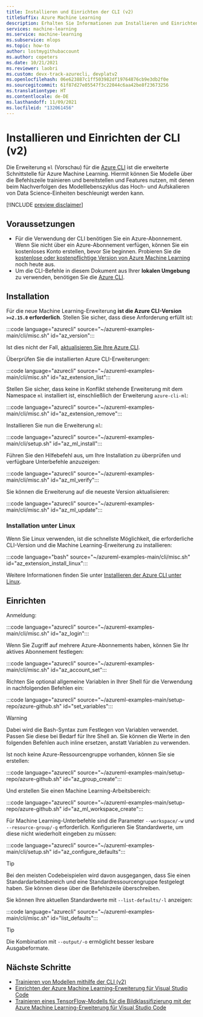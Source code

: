 ```yaml
---
title: Installieren und Einrichten der CLI (v2)
titleSuffix: Azure Machine Learning
description: Erhalten Sie Informationen zum Installieren und Einrichten der Azure CLI-Erweiterung für Machine Learning.
services: machine-learning
ms.service: machine-learning
ms.subservice: mlops
ms.topic: how-to
author: lostmygithubaccount
ms.author: copeters
ms.date: 10/21/2021
ms.reviewer: laobri
ms.custom: devx-track-azurecli, devplatv2
ms.openlocfilehash: 06e623887c1ff503982df19764876cb9e3db2f0e
ms.sourcegitcommit: 61f87d27e05547f3c22044c6aa42be8f23673256
ms.translationtype: HT
ms.contentlocale: de-DE
ms.lasthandoff: 11/09/2021
ms.locfileid: "132061456"
---
```

# <a name="install-and-set-up-the-cli-v2"></a>Installieren und Einrichten der CLI (v2)

Die Erweiterung `ml` (Vorschau) für die [Azure CLI](/cli/azure/) ist die erweiterte Schnittstelle für Azure Machine Learning. Hiermit können Sie Modelle über die Befehlszeile trainieren und bereitstellen und Features nutzen, mit denen beim Nachverfolgen des Modelllebenszyklus das Hoch- und Aufskalieren von Data Science-Einheiten beschleunigt werden kann.

[!INCLUDE [preview disclaimer](../../includes/machine-learning-preview-generic-disclaimer.md)]

## <a name="prerequisites"></a>Voraussetzungen

- Für die Verwendung der CLI benötigen Sie ein Azure-Abonnement. Wenn Sie nicht über ein Azure-Abonnement verfügen, können Sie ein kostenloses Konto erstellen, bevor Sie beginnen. Probieren Sie die [kostenlose oder kostenpflichtige Version von Azure Machine Learning](https://azure.microsoft.com/free/) noch heute aus.
- Um die CLI-Befehle in diesem Dokument aus Ihrer **lokalen Umgebung** zu verwenden, benötigen Sie die [Azure CLI](/cli/azure/install-azure-cli).

## <a name="installation"></a>Installation

Für die neue Machine Learning-Erweiterung **ist die Azure CLI-Version `>=2.15.0` erforderlich**. Stellen Sie sicher, dass diese Anforderung erfüllt ist:

:::code language="azurecli" source="~/azureml-examples-main/cli/misc.sh" id="az_version":::

Ist dies nicht der Fall, [aktualisieren Sie Ihre Azure CLI](/cli/azure/update-azure-cli).

Überprüfen Sie die installierten Azure CLI-Erweiterungen:

:::code language="azurecli" source="~/azureml-examples-main/cli/misc.sh" id="az_extension_list":::

Stellen Sie sicher, dass keine in Konflikt stehende Erweiterung mit dem Namespace `ml` installiert ist, einschließlich der Erweiterung `azure-cli-ml`:

:::code language="azurecli" source="~/azureml-examples-main/cli/misc.sh" id="az_extension_remove":::

Installieren Sie nun die Erweiterung `ml`:

:::code language="azurecli" source="~/azureml-examples-main/cli/setup.sh" id="az_ml_install":::

Führen Sie den Hilfebefehl aus, um Ihre Installation zu überprüfen und verfügbare Unterbefehle anzuzeigen:

:::code language="azurecli" source="~/azureml-examples-main/cli/misc.sh" id="az_ml_verify":::

Sie können die Erweiterung auf die neueste Version aktualisieren:

:::code language="azurecli" source="~/azureml-examples-main/cli/misc.sh" id="az_ml_update":::

### <a name="installation-on-linux"></a>Installation unter Linux

Wenn Sie Linux verwenden, ist die schnellste Möglichkeit, die erforderliche CLI-Version und die Machine Learning-Erweiterung zu installieren:

:::code language="bash" source="~/azureml-examples-main/cli/misc.sh" id="az_extension_install_linux":::

Weitere Informationen finden Sie unter [Installieren der Azure CLI unter Linux](/cli/azure/install-azure-cli-linux).

## <a name="set-up"></a>Einrichten

Anmeldung:

:::code language="azurecli" source="~/azureml-examples-main/cli/misc.sh" id="az_login":::

Wenn Sie Zugriff auf mehrere Azure-Abonnements haben, können Sie Ihr aktives Abonnement festlegen:

:::code language="azurecli" source="~/azureml-examples-main/cli/misc.sh" id="az_account_set":::

Richten Sie optional allgemeine Variablen in Ihrer Shell für die Verwendung in nachfolgenden Befehlen ein:

:::code language="azurecli" source="~/azureml-examples-main/setup-repo/azure-github.sh" id="set_variables":::

> [!WARNING]
> Dabei wird die Bash-Syntax zum Festlegen von Variablen verwendet. Passen Sie diese bei Bedarf für Ihre Shell an. Sie können die Werte in den folgenden Befehlen auch inline ersetzen, anstatt Variablen zu verwenden.

Ist noch keine Azure-Ressourcengruppe vorhanden, können Sie sie erstellen:

:::code language="azurecli" source="~/azureml-examples-main/setup-repo/azure-github.sh" id="az_group_create":::

Und erstellen Sie einen Machine Learning-Arbeitsbereich:

:::code language="azurecli" source="~/azureml-examples-main/setup-repo/azure-github.sh" id="az_ml_workspace_create":::

Für Machine Learning-Unterbefehle sind die Parameter `--workspace/-w` und `--resource-group/-g` erforderlich. Konfigurieren Sie Standardwerte, um diese nicht wiederholt eingeben zu müssen:

:::code language="azurecli" source="~/azureml-examples-main/cli/setup.sh" id="az_configure_defaults":::

> [!TIP]
> Bei den meisten Codebeispielen wird davon ausgegangen, dass Sie einen Standardarbeitsbereich und eine Standardressourcengruppe festgelegt haben. Sie können diese über die Befehlszeile überschreiben.

Sie können Ihre aktuellen Standardwerte mit `--list-defaults/-l` anzeigen:

:::code language="azurecli" source="~/azureml-examples-main/cli/misc.sh" id="list_defaults":::

> [!TIP]
> Die Kombination mit `--output/-o` ermöglicht besser lesbare Ausgabeformate.

## <a name="next-steps"></a>Nächste Schritte

- [Trainieren von Modellen mithilfe der CLI (v2)](how-to-train-cli.md)
- [Einrichten der Azure Machine Learning-Erweiterung für Visual Studio Code](how-to-setup-vs-code.md)
- [Trainieren eines TensorFlow-Modells für die Bildklassifizierung mit der Azure Machine Learning-Erweiterung für Visual Studio Code](tutorial-train-deploy-image-classification-model-vscode.md)
